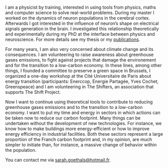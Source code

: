 I am a physicist by training, interested in using tools from physics, maths and computer science to solve real-world problems. During my master I worked on the dynamics of neuron populations in the cerebral cortex. Afterwards I got interested in the influence of neuron’s shape on electrical signals generation in the brain. I investigated this relationship theoretically and experimentally during my PhD at the interface between physics and neuroscience. For more details see my thesis or my [publications](https://sagoethals.github.io/publications/).

For many years, I am also very concerned about climate change and its consequences. I am volunteering to raise awareness about greenhouse gases emissions, to fight against projects that damage the environement and for the transition to a low-carbon economy. In these lines, among other things, I founded a committee to preserve a green space in Brussels, I organized a one-day workshop at the Cité Universitaire de Paris about energy transition (participants: Enerccop, Energie Partagée, Yves Cochet, Greenspeace) and I am volunteering in The Shifters, an association that supports The Shift Project.

Now I want to continue using theoretical tools to contribute to reducing greenhouse gases emissions and to the transition to a low-carbon economy. I want to put my time and energy in sectors in which actions can be taken now to reduce our carbon footprint. Many things can be undertaken without the development of new technologies. For instance, we know how to make buildings more energy-efficient or how to improve energy efficiency in industrial facilities. Both these sectors represent a large proportion of the Franch carbon footprint and, in my opinion, are much simpler to initiate than, for instance, a massive change of behavior within the population.

You can contact me via [sarah.goethals@hotmail.fr](mailto:sarah.goethals@hotmail.fr).
